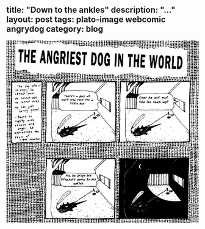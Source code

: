 title: "Down to the ankles"
description: "..."
layout: post
tags: plato-image webcomic angrydog
category: blog
---

![angry dog](/assets/posts/2017-03-04-down-to-the-ankles/this_file_will_be_autodeleted_in_24hrs_1lTDQDFMbMI6LOC8zXiE2YA.jpg)

